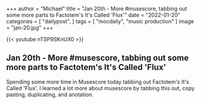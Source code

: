 +++
author = "Michael"
title = "Jan 20th - More #musescore, tabbing out some more parts to Factotem's It's Called 'Flux'"
date = "2022-01-20"
categories = [
  "dailypost",
]
tags = [
  "mocdaily",
  "music production"
]
image = "jan-20.jpg"
+++

{{< youtube nTSP9SKnUX0 >}}

## Jan 20th - More #musescore, tabbing out some more parts to Factotem's It's Called 'Flux'
Spending some more time in Musescore today tabbing out Factotem's It's Called 'Flux'. I learned a lot more about musescore by tabbing this out, copy pasting, duplicating, and anotation.